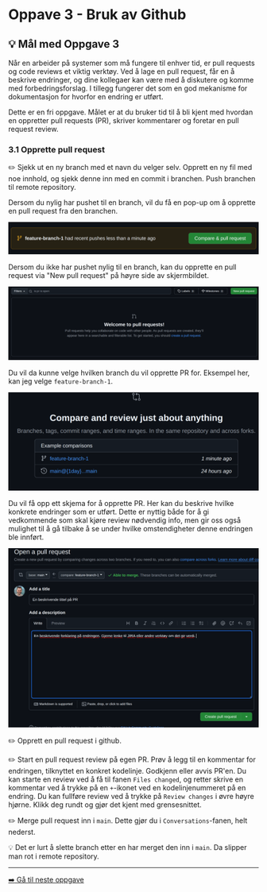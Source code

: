# Oppave 3 - Bruk av Github

## :bulb: Mål med Oppgave 3

Når en arbeider på systemer som må fungere til enhver tid, er pull requests og code reviews et viktig verktøy. Ved å lage en pull request, får en å beskrive endringer, og dine kollegaer kan være med å diskutere og komme med forbedringsforslag. I tillegg fungerer det som en god mekanisme for dokumentasjon for hvorfor en endring er utført.

Dette er en fri oppgave. Målet er at du bruker tid til å bli kjent med hvordan en oppretter pull requests (PR), skriver kommentarer og foretar en pull request review.

### 3.1 Opprette pull request

:pencil2: Sjekk ut en ny branch med et navn du velger selv. Opprett en ny fil med noe innhold, og sjekk denne inn med en commit i branchen. Push branchen til remote repository.

Dersom du nylig har pushet til en branch, vil du få en pop-up om å opprette en pull request fra den branchen. 

![Opprett pullrequest](image.png)

Dersom du ikke har pushet nylig til en branch, kan du opprette en pull request via "New pull request" på høyre side av skjermbildet.

![Pull requests i Github](image-1.png)

Du vil da kunne velge hvilken branch du vil opprette PR for. Eksempel her, kan jeg velge `feature-branch-1`.

![Velg branch for pull request](image-2.png)

Du vil få opp ett skjema for å opprette PR. Her kan du beskrive hvilke konkrete endringer som er utført. Dette er nyttig både for å gi vedkommende som skal kjøre review nødvendig info, men gir oss også mulighet til å gå tilbake å se under hvilke omstendigheter denne endringen ble innført.

![alt text](image-3.png)

:pencil2: Opprett en pull request i github.

:pencil2: Start en pull request review på egen PR. Prøv å legg til en kommentar for endringen, tilknyttet en konkret kodelinje. Godkjenn eller avvis PR'en. Du kan starte en review ved å få til fanen `Files changed`, og retter skrive en kommentar ved å trykke på en `+`-ikonet ved en kodelinjenummeret på en endring. Du kan fullføre review ved å trykke på `Review changes` i øvre høyre hjørne. Klikk deg rundt og gjør det kjent med grensesnittet. 

:pencil2: Merge pull request inn i `main`. Dette gjør du i `Conversations`-fanen, helt nederst. 

:bulb: Det er lurt å slette branch etter en har merget den inn i `main`. Da slipper man rot i remote repository.

---

[:arrow_right: Gå til neste oppgave](../oppgave-4/README.md)
